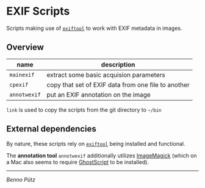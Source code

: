 # EXIF Scripts
Scripts making use of [`exiftool`](https://exiftool.org/) to work with EXIF metadata in images.

## Overview

| name | description |
| ---- | ----------- |
| `mainexif`  | extract some basic acquision parameters
| `cpexif`    | copy that set of EXIF data from one file to another
| `annotwexif`| put an EXIF annotation on the image

`link` is used to copy the scripts from the git directory to `~/bin`

## External dependencies
By nature, these scripts rely on [`exiftool`](https://exiftool.org/)
being installed and functional.

The **annotation tool** `annotwexif` additionally utilizes [ImageMagick](https://github.com/ImageMagick)
(which on a Mac also seems to require [GhostScript](https://www.ghostscript.com/) to be installed).

---
*Benno Pütz*

